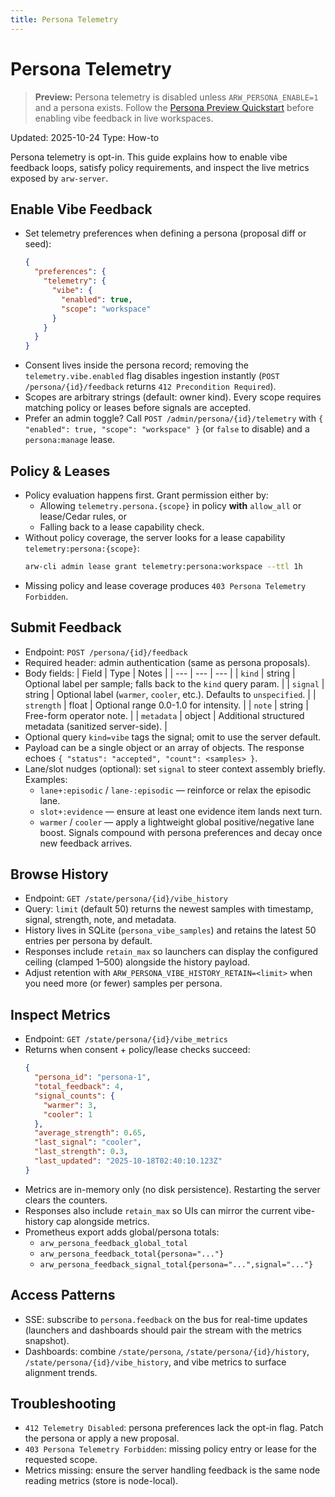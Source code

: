 ```yaml
---
title: Persona Telemetry
---
```


# Persona Telemetry

> **Preview:** Persona telemetry is disabled unless `ARW_PERSONA_ENABLE=1` and a persona exists. Follow the [Persona Preview Quickstart](persona_quickstart.md) before enabling vibe feedback in live workspaces.

Updated: 2025-10-24
Type: How-to

Persona telemetry is opt-in. This guide explains how to enable vibe feedback loops, satisfy policy requirements, and inspect the live metrics exposed by `arw-server`.

## Enable Vibe Feedback
- Set telemetry preferences when defining a persona (proposal diff or seed):
  ```json
  {
    "preferences": {
      "telemetry": {
        "vibe": {
          "enabled": true,
          "scope": "workspace"
        }
      }
    }
  }
  ```
- Consent lives inside the persona record; removing the `telemetry.vibe.enabled` flag disables ingestion instantly (`POST /persona/{id}/feedback` returns `412 Precondition Required`).
- Scopes are arbitrary strings (default: owner kind). Every scope requires matching policy or leases before signals are accepted.
- Prefer an admin toggle? Call `POST /admin/persona/{id}/telemetry` with `{ "enabled": true, "scope": "workspace" }` (or `false` to disable) and a `persona:manage` lease.

## Policy & Leases
- Policy evaluation happens first. Grant permission either by:
  - Allowing `telemetry.persona.{scope}` in policy **with** `allow_all` or lease/Cedar rules, or
  - Falling back to a lease capability check.
- Without policy coverage, the server looks for a lease capability `telemetry:persona:{scope}`:
  ```bash
  arw-cli admin lease grant telemetry:persona:workspace --ttl 1h
  ```
- Missing policy and lease coverage produces `403 Persona Telemetry Forbidden`.

## Submit Feedback
- Endpoint: `POST /persona/{id}/feedback`
- Required header: admin authentication (same as persona proposals).
- Body fields:
  | Field | Type | Notes |
  | --- | --- | --- |
  | `kind` | string | Optional label per sample; falls back to the `kind` query param. |
  | `signal` | string | Optional label (`warmer`, `cooler`, etc.). Defaults to `unspecified`. |
  | `strength` | float | Optional range 0.0-1.0 for intensity. |
  | `note` | string | Free-form operator note. |
  | `metadata` | object | Additional structured metadata (sanitized server-side). |
- Optional query `kind=vibe` tags the signal; omit to use the server default.
- Payload can be a single object or an array of objects. The response echoes `{ "status": "accepted", "count": <samples> }`.
- Lane/slot nudges (optional): set `signal` to steer context assembly briefly. Examples:
  - `lane+:episodic` / `lane-:episodic` — reinforce or relax the episodic lane.
  - `slot+:evidence` — ensure at least one evidence item lands next turn.
  - `warmer` / `cooler` — apply a lightweight global positive/negative lane boost.
  Signals compound with persona preferences and decay once new feedback arrives.

## Browse History
- Endpoint: `GET /state/persona/{id}/vibe_history`
- Query: `limit` (default 50) returns the newest samples with timestamp, signal, strength, note, and metadata.
- History lives in SQLite (`persona_vibe_samples`) and retains the latest 50 entries per persona by default.
- Responses include `retain_max` so launchers can display the configured ceiling (clamped 1–500) alongside the history payload.
- Adjust retention with `ARW_PERSONA_VIBE_HISTORY_RETAIN=<limit>` when you need more (or fewer) samples per persona.

## Inspect Metrics
- Endpoint: `GET /state/persona/{id}/vibe_metrics`
- Returns when consent + policy/lease checks succeed:
  ```json
  {
    "persona_id": "persona-1",
    "total_feedback": 4,
    "signal_counts": {
      "warmer": 3,
      "cooler": 1
    },
    "average_strength": 0.65,
    "last_signal": "cooler",
    "last_strength": 0.3,
    "last_updated": "2025-10-18T02:40:10.123Z"
  }
  ```
- Metrics are in-memory only (no disk persistence). Restarting the server clears the counters.
- Responses also include `retain_max` so UIs can mirror the current vibe-history cap alongside metrics.
- Prometheus export adds global/persona totals:
  - `arw_persona_feedback_global_total`
  - `arw_persona_feedback_total{persona="..."}`
  - `arw_persona_feedback_signal_total{persona="...",signal="..."}`

## Access Patterns
- SSE: subscribe to `persona.feedback` on the bus for real-time updates (launchers and dashboards should pair the stream with the metrics snapshot).
- Dashboards: combine `/state/persona`, `/state/persona/{id}/history`, `/state/persona/{id}/vibe_history`, and vibe metrics to surface alignment trends.

## Troubleshooting
- `412 Telemetry Disabled`: persona preferences lack the opt-in flag. Patch the persona or apply a new proposal.
- `403 Persona Telemetry Forbidden`: missing policy entry or lease for the requested scope.
- Metrics missing: ensure the server handling feedback is the same node reading metrics (store is node-local).

